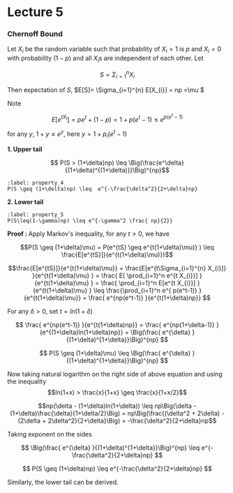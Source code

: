 # Lecture 5

### Chernoff Bound

Let $X_{i}$ be the random variable such that probability of $X_{i}=1$ is $p$ and $X_{i}=0$ with probability $(1-p)$ and all $X_{i}$s are independent of each other.
Let

$$S = \Sigma_{i=1}^{n} X_{i} $$

Then expectation of $S$, $E[S]= \Sigma_{i=1}^{n} E[X_{i}] = np =\mu $
<!-- <b>Lemma 1. </b> If $$ S=\Sigma_{i=1}^{n} X_{i} $$, where $ X_1, X_2, ..., X_n$ are independent random variables, then.  -->

Note

$$E[e^{tX_{i}}] = pe^t + (1-p) = 1 + p(e^t-1) \leq e^{ p(e^t-1)}$$

for any $y$, $1+y \leq e^y$, here $y=1 + p_{i}(e^{t}-1)$

<b> 1. Upper tail </b>

$$ P(S > (1+\delta)np) \leq \Big(\frac{e^\delta}{(1+\delta)^{(1+\delta)}}\Big)^{np}$$

```{math}
:label: property_4
P(S \geq (1+\delta)np) \leq  e^{-\frac{\delta^2}{2+\delta}np}
```

<b>2. Lower tail </b>
```{math}
:label: property_5
P(S\leq(1-\gamma)np) \leq e^{-\gamma^2 \frac{ np}{2}}
```
<b>Proof : </b>
Apply Markov's inequality, for any $t> 0$, we have

$$P(S \geq (1+\delta)\mu) = P(e^{tS} \geq e^{t(1+\delta)\mu)} ) \leq \frac{E[e^{tS}]}{e^{t(1+\delta)\mu)}}$$

$$\frac{E[e^{tS}]}{e^{t(1+\delta)\mu}} = \frac{E[e^{t\Sigma_{i=1}^{n} X_{i}]}  }{e^{t(1+\delta)\mu} } = \frac{  E[ \prod_{i=1}^n e^{t X_{i}}]  }{e^{t(1+\delta)\mu} } = \frac{  \prod_{i=1}^n E[e^{t X_{i}}]  }{e^{t(1+\delta)\mu} } \leq \frac{\prod_{i=1}^n e^{ p(e^t-1)} }{e^{t(1+\delta)\mu}} = \frac{ e^{np(e^t-1)} }{e^{t(1+\delta)np}} $$

For any $\delta > 0$, set $t=ln(1+\delta)$

$$ \frac{ e^{np(e^t-1)} }{e^{t(1+\delta)np}} = \frac{ e^{np(1+\delta-1)} }{e^{(1+\delta)ln(1+\delta)np}} = \Big(\frac{ e^{\delta} }{(1+\delta)^{1+\delta}}\Big)^{np} $$

$$ P(S \geq (1+\delta)\mu) \leq  \Big(\frac{ e^{\delta} }{(1+\delta)^{1+\delta}}\Big)^{np} $$

Now taking natural logarithm on the right side of above equation and using the inequality
$$ln(1+x) > \frac{x}{1+x} \geq \frac{x}{1+x/2}$$

$$np(\delta - (1+\delta)ln(1+\delta)) \leq np\Big(\delta - (1+\delta)\frac{\delta}{1+\delta/2}\Big) = np\Big(\frac{(\delta^2 + 2\delta) - (2\delta + 2\delta^2}{2+\delta}\Big) = -\frac{\delta^2}{2+\delta}np$$

Taking exponent on the sides

$$ \Big(\frac{ e^{\delta} }{(1+\delta)^{1+\delta}}\Big)^{np} \leq e^{-\frac{\delta^2}{2+\delta}np} $$

$$ P(S \geq (1+\delta)np) \leq  e^{-\frac{\delta^2}{2+\delta}np} $$

Similarly, the lower tail can be derived.

